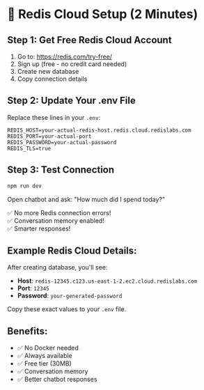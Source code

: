 # 🚀 Redis Cloud Setup (2 Minutes)

## Step 1: Get Free Redis Cloud Account

1. Go to: https://redis.com/try-free/
2. Sign up (free - no credit card needed)
3. Create new database
4. Copy connection details

## Step 2: Update Your .env File

Replace these lines in your `.env`:

```env
REDIS_HOST=your-actual-redis-host.redis.cloud.redislabs.com
REDIS_PORT=your-actual-port
REDIS_PASSWORD=your-actual-password
REDIS_TLS=true
```

## Step 3: Test Connection

```bash
npm run dev
```

Open chatbot and ask: "How much did I spend today?"

✅ No more Redis connection errors!  
✅ Conversation memory enabled!  
✅ Smarter responses!

## Example Redis Cloud Details:

After creating database, you'll see:
- **Host**: `redis-12345.c123.us-east-1-2.ec2.cloud.redislabs.com`
- **Port**: `12345`
- **Password**: `your-generated-password`

Copy these exact values to your `.env` file.

## Benefits:

- ✅ No Docker needed
- ✅ Always available
- ✅ Free tier (30MB)
- ✅ Conversation memory
- ✅ Better chatbot responses